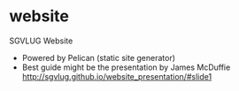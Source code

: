 # website
SGVLUG Website

* Powered by Pelican (static site generator)
* Best guide might be the presentation by James McDuffie
  http://sgvlug.github.io/website_presentation/#slide1
